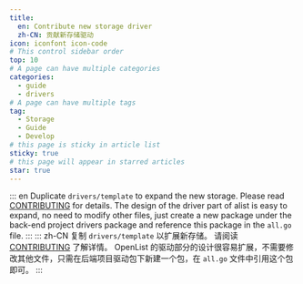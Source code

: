 ```yaml
---
title:
  en: Contribute new storage driver
  zh-CN: 贡献新存储驱动
icon: iconfont icon-code
# This control sidebar order
top: 10
# A page can have multiple categories
categories:
  - guide
  - drivers
# A page can have multiple tags
tag:
  - Storage
  - Guide
  - Develop
# this page is sticky in article list
sticky: true
# this page will appear in starred articles
star: true
---
```


::: en
Duplicate `drivers/template` to expand the new storage. Please read [CONTRIBUTING](https://github.com/OpenListTeam/OpenList/blob/main/CONTRIBUTING.md) for details.
The design of the driver part of alist is easy to expand, no need to modify other files, just create a new package under the back-end project drivers package and reference this package in the `all.go` file.
:::
::: zh-CN
复制 `drivers/template` 以扩展新存储。 请阅读 [CONTRIBUTING](https://github.com/OpenListTeam/OpenList/blob/main/CONTRIBUTING.md) 了解详情。
OpenList 的驱动部分的设计很容易扩展，不需要修改其他文件，只需在后端项目驱动包下新建一个包，在 `all.go` 文件中引用这个包即可。
:::
